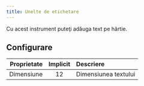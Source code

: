 ```yaml
---
title: Unelte de etichetare
---
```


Cu acest instrument puteţi adăuga text pe hârtie.

## Configurare

| Proprietate | Implicit | Descriere            |
| ----------: | :------: | :------------------- |
|  Dimensiune |    12    | Dimensiunea textului |
